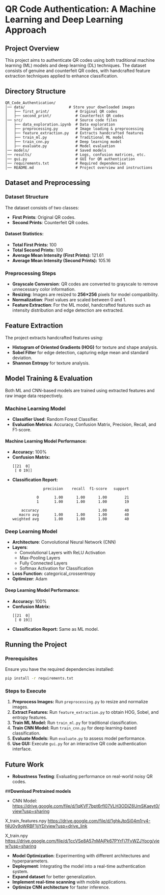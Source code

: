 # QR Code Authentication: A Machine Learning and Deep Learning Approach

## Project Overview
This project aims to authenticate QR codes using both traditional machine learning (ML) models and deep learning (DL) techniques. The dataset consists of genuine and counterfeit QR codes, with handcrafted feature extraction techniques applied to enhance classification.

## Directory Structure
```
QR_Code_Authentication/
│── data/                    # Store your downloaded images
│   ├── first_print/            # Original QR codes
│   ├── second_print/           # Counterfeit QR codes
│── src/                        # Source code files
│   ├── data_exploration.ipynb  # Data exploration
│   ├── preprocessing.py        # Image loading & preprocessing
│   ├── feature_extraction.py   # Extracts handcrafted features
│   ├── train_ml.py             # Traditional ML model
│   ├── train_cnn.py            # Deep learning model
│   ├── evaluate.py             # Model evaluation
│── models/                     # Saved models
│── results/                    # Logs, confusion matrices, etc.
│── gui.py                      # GUI for QR authentication
│── requirements.txt            # Required dependencies
│── README.md                   # Project overview and instructions
```

## Dataset and Preprocessing
### Dataset Structure
The dataset consists of two classes:
- **First Prints**: Original QR codes.
- **Second Prints**: Counterfeit QR codes.

#### Dataset Statistics:
- **Total First Prints:** 100
- **Total Second Prints:** 100
- **Average Mean Intensity (First Prints):** 121.61
- **Average Mean Intensity (Second Prints):** 105.16

### Preprocessing Steps
- **Grayscale Conversion**: QR codes are converted to grayscale to remove unnecessary color information.
- **Resizing**: Images are resized to **256×256** pixels for model compatibility.
- **Normalization**: Pixel values are scaled between 0 and 1.
- **Feature Extraction**: For the ML model, handcrafted features such as intensity distribution and edge detection are extracted.

## Feature Extraction
The project extracts handcrafted features using:
- **Histogram of Oriented Gradients (HOG)** for texture and shape analysis.
- **Sobel Filter** for edge detection, capturing edge mean and standard deviation.
- **Shannon Entropy** for texture analysis.

## Model Training & Evaluation
Both ML and CNN-based models are trained using extracted features and raw image data respectively.

### Machine Learning Model
- **Classifier Used**: Random Forest Classifier.
- **Evaluation Metrics**: Accuracy, Confusion Matrix, Precision, Recall, and F1-score.

#### Machine Learning Model Performance:
- **Accuracy:** 100%
- **Confusion Matrix:**
  ```
  [[21  0]
   [ 0 19]]
  ```
- **Classification Report:**
  ```
                precision    recall  f1-score   support
  
             0       1.00      1.00      1.00        21
             1       1.00      1.00      1.00        19
  
      accuracy                           1.00        40
     macro avg       1.00      1.00      1.00        40
  weighted avg       1.00      1.00      1.00        40
  ```

### Deep Learning Model
- **Architecture**: Convolutional Neural Network (CNN)
- **Layers**:
  - Convolutional Layers with ReLU Activation
  - Max-Pooling Layers
  - Fully Connected Layers
  - Softmax Activation for Classification
- **Loss Function**: categorical_crossentropy
- **Optimizer**: Adam

#### Deep Learning Model Performance:
- **Accuracy:** 100%
- **Confusion Matrix:**
  ```
  [[21  0]
   [ 0 19]]
  ```
- **Classification Report:** Same as ML model.

## Running the Project
### Prerequisites
Ensure you have the required dependencies installed:
```sh
pip install -r requirements.txt
```

### Steps to Execute
1. **Preprocess Images:** Run `preprocessing.py` to resize and normalize images.
2. **Extract Features:** Run `feature_extraction.py` to obtain HOG, Sobel, and entropy features.
3. **Train ML Model:** Run `train_ml.py` for traditional classification.
4. **Train CNN Model:** Run `train_cnn.py` for deep learning-based classification.
5. **Evaluate Models:** Run `evaluate.py` to assess model performance.
6. **Use GUI:** Execute `gui.py` for an interactive QR code authentication interface.

## Future Work
- **Robustness Testing**: Evaluating performance on real-world noisy QR codes.

##**Download Pretrained models**
- CNN Model:
https://drive.google.com/file/d/1qKVF7bpt6rfI07VLH3ODIZ6UmSKaeyt0/view?usp=sharing

X_train_features.npy
https://drive.google.com/file/d/1ghkJtpSi04m1ry4-f4U0y9oWRBF1jjYD/view?usp=drive_link

X_train.npy
https://drive.google.com/file/d/1ccVSe8A57nMAjPk67PYrFi7FvWZJYocg/view?usp=sharing









- **Model Optimization**: Experimenting with different architectures and hyperparameters.
- **Deployment**: Integrating the model into a real-time authentication system.
- **Expand dataset** for better generalization.
- **Implement real-time scanning** with mobile applications.
- **Optimize CNN architecture** for faster inference.


